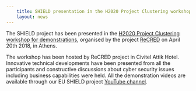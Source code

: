 ```yaml
---
    title: SHIELD presentation in the H2020 Project Clustering workshop
    layout: news
---
```


The SHIELD project has been presented in the [H2020 Project Clustering workshop
for demonstrations](https://www.recred.eu/sites/default/files/h2020_project_clustering_agenda.pdf),
organised by the project [ReCRED](https://www.recred.eu) on April 20th 2018, in
Athens.

The workshop has been hosted by ReCRED project in Civitel Attik Hotel.
Innovative technical developments have been presented from all the
participants and constructive discussions about cyber security issues
including business capabilities were held.
All the demonstration videos are available through our EU SHIELD project
[YouTube channel](https://www.youtube.com/channel/UCXBxrz-5eReK4nSC46yks5A/videos ).

